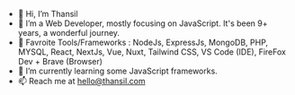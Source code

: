 - 👋 Hi, I’m Thansil
- 👀 I’m a Web Developer, mostly focusing on JavaScript. It's been 9+ years, a wonderful journey.
- 💞 Favroite Tools/Frameworks : NodeJs, ExpressJs, MongoDB, PHP, MYSQL, React, NextJs, Vue, Nuxt, Tailwind CSS, VS Code (IDE), FireFox Dev + Brave (Browser)
- 🌱 I’m currently learning some JavaScript frameworks.
- 📫 Reach me at hello@thansil.com
<!---
mdthansil/mdthansil is a ✨ special ✨ repository because its `README.md` (this file) appears on your GitHub profile.
You can click the Preview link to take a look at your changes.
--->
